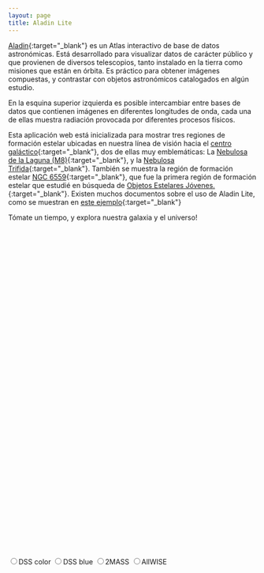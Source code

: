 ```yaml
---
layout: page
title: Aladin Lite
---
```


[Aladin](http://aladin.u-strasbg.fr/aladin.gml){:target="_blank"} es un Atlas interactivo de base de datos astronómicas. Está desarrollado para visualizar datos de carácter público y que provienen de diversos telescopios, tanto instalado en la tierra como misiones que están en órbita. Es práctico para obtener imágenes compuestas, y contrastar con objetos astronómicos catalogados en algún estudio.

En la esquina superior izquierda es posible intercambiar entre bases de datos que contienen imágenes en diferentes longitudes de onda, cada una de ellas muestra radiación provocada por diferentes procesos físicos.

Esta aplicación web está inicializada para mostrar tres regiones de formación estelar ubicadas en nuestra línea de visión hacia el [centro galáctico](https://es.wikipedia.org/wiki/Centro_gal%C3%A1ctico){:target="_blank"}, dos de ellas muy emblemáticas: La [Nebulosa de la Laguna (M8)](https://es.wikipedia.org/wiki/Nebulosa_de_la_Laguna){:target="_blank"}, y la [Nebulosa Trifida](https://es.wikipedia.org/wiki/Nebulosa_Tr%C3%ADfida){:target="_blank"}. También se muestra la región de formación estelar [NGC 6559](https://en.wikipedia.org/wiki/NGC_6559){:target="_blank"}, que fue la primera región de formación estelar que estudié en búsqueda de [Objetos Estelares Jóvenes.](https://en.wikipedia.org/wiki/Young_stellar_object){:target="_blank"}. Existen muchos documentos sobre el uso de Aladin Lite, como se muestran en [este ejemplo](https://aladin.cds.unistra.fr/AladinLite/doc/API/examples/){:target="_blank"}

Tómate un tiempo, y explora nuestra galaxia y el universo!



<!-- insert this snippet where you want Aladin Lite viewer to appear -->
<div id="aladin-lite-div" style="width:350px;height:650px;"></div>

<input id="DSS" type="radio" name="survey" value="P/DSS2/color"><label for="DSS">DSS color<label>
<input id="DSS-blue" type="radio" name="survey" value="P/DSS2/blue"><label for="DSS-blue">DSS blue<label>
<input id="2MASS" type="radio" name="survey" value="P/2MASS/color"><label for="2MASS">2MASS<label>
<input id="allwise" type="radio" name="survey" value="P/allWISE/color"><label for="allwise">AllWISE<label>


<script type="text/javascript" src="https://aladin.cds.unistra.fr/AladinLite/api/v3/latest/aladin.js" charset="utf-8"></script>

<script type="text/javascript">
let aladin;
A.init.then(() => {
    aladin = A.aladin('#aladin-lite-div', {survey: "P/DSS2/color", fov:3.5, target: "18 06 03 -23 41 20"});
});
    $('input[name=survey]').change(function() {
    aladin.setImageSurvey($(this).val());
    });
</script>